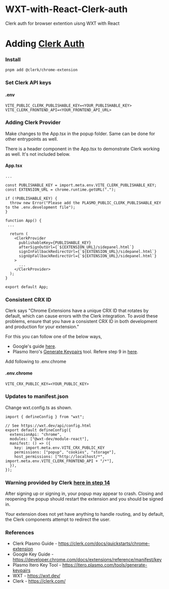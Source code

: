 # WXT-with-React-Clerk-auth

Clerk auth for browser extention uisng WXT with React

# Adding [Clerk Auth](https://clerk.com/)

### Install

```
pnpm add @clerk/chrome-extension
```

### Set Clerk API keys

#### .env

```
VITE_PUBLIC_CLERK_PUBLISHABLE_KEY=<YOUR_PUBLISHABLE_KEY>
VITE_CLERK_FRONTEND_API=<YOUR_FRONTEND_API_URL>
```

### Adding Clerk Provider

Make changes to the App.tsx in the popup folder. Same can be done for other entrypoints as well.

There is a header component in the App.tsx to demonstrate Clerk working as well. It's not included below.

#### App.tsx

```
...

const PUBLISHABLE_KEY = import.meta.env.VITE_CLERK_PUBLISHABLE_KEY;
const EXTENSION_URL = chrome.runtime.getURL(".");

if (!PUBLISHABLE_KEY) {
  throw new Error("Please add the PLASMO_PUBLIC_CLERK_PUBLISHABLE_KEY to the .env.development file");
}

function App() {
 ...

  return (
    <ClerkProvider
      publishableKey={PUBLISHABLE_KEY}
      afterSignOutUrl={`${EXTENSION_URL}/sidepanel.html`}
      signInFallbackRedirectUrl={`${EXTENSION_URL}/sidepanel.html`}
      signUpFallbackRedirectUrl={`${EXTENSION_URL}/sidepanel.html`}
    >
      ...
    </ClerkProvider>
  );
}

export default App;

```

### Consistent CRX ID

Clerk says "Chrome Extensions have a unique CRX ID that rotates by default, which can cause errors with the Clerk integration. To avoid these problems, ensure that you have a consistent CRX ID in both development and production for your extension."

For this you can follow one of the below ways,

- Google's guide [here](https://developer.chrome.com/docs/extensions/reference/manifest/key).
- Plasmo Itero's [Generate Keypairs](https://itero.plasmo.com/tools/generate-keypairs) tool. Refere step 9 in [here](https://clerk.com/docs/quickstarts/chrome-extension).

Add following to .env.chrome

#### .env.chrome

```
VITE_CRX_PUBLIC_KEY=<YOUR_PUBLIC_KEY>
```

### Updates to manifest.json

Change wxt.config.ts as shown.

```
import { defineConfig } from "wxt";

// See https://wxt.dev/api/config.html
export default defineConfig({
  extensionApi: "chrome",
  modules: ["@wxt-dev/module-react"],
  manifest: () => ({
    key: import.meta.env.VITE_CRX_PUBLIC_KEY
    permissions: ["popup", "cookies", "storage"],
    host_permissions: ["http://localhost/*", import.meta.env.VITE_CLERK_FRONTEND_API + "/*"],
  }),
});

```

### Warning provided by Clerk [here in step 14](https://clerk.com/docs/quickstarts/chrome-extension)

After signing up or signing in, your popup may appear to crash. Closing and reopening the popup should restart the extension and you should be signed in.

Your extension does not yet have anything to handle routing, and by default, the Clerk components attempt to redirect the user.

### References

- Clerk Plasmo Guide - https://clerk.com/docs/quickstarts/chrome-extension
- Google Key Guide - https://developer.chrome.com/docs/extensions/reference/manifest/key
- Plasmo Itero Key Tool - https://itero.plasmo.com/tools/generate-keypairs
- WXT - https://wxt.dev/
- Clerk - https://clerk.com/
